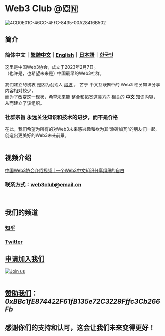 # Web3 Club @🇨🇳 

![4CD0E01C-46CC-4FFC-8435-00A28416B502](https://user-images.githubusercontent.com/76860915/220155724-ac051c69-c54d-470d-b2b9-5e5855c1abdd.jpeg)


## 简介

### 简体中文｜[繁體中文](https://github.com/Web3-Club/Intro./blob/main/README_%20%E7%B9%81%E9%AB%94%E4%B8%AD%E6%96%87.md)｜[English](https://github.com/Web3-Club/Intro./blob/main/README_English.md)｜[日本語](https://github.com/Web3-Club/Intro./blob/main/README_%E6%97%A5%E6%9C%AC%E8%AA%9E.md)｜[한국인](https://github.com/Web3-Club/Intro./blob/main/README_%ED%95%9C%EA%B5%AD%EC%9D%B8.md)

这里是中国Web3协会，成立于2023年2月7日。<br>
（也许是，也希望未来是）中国最早的Web3社群。<br>
<br>
我们建立的初衷 是因为创始人 [烟波](https://github.com/yanboishere) ， 苦于 中文互联网中的 Web3 相关知识分享内容相对较少，<br>
而为了改变这一现状，希望未来能 整合和拓宽这类方向 相关的 **中文** 知识内容，从而建立了该组织。<br>
### 社群宗旨 永远关注知识和技术的进步，而不是价格
在此，我们希望为所有的对Web3未来感兴趣和欲为其“添砖加瓦”的朋友们一起,<br>
创造出更美好的Web3未来前景。
<br>
<br>
## 视频介绍
[中国Web3协会介绍视频｜一个Web3中文知识分享组织的自白](https://www.bilibili.com/video/BV1CT411a7Zs/)
### 联系方式：web3club@email.cn<br>
<br>

## 我们的频道

### [知乎](https://www.zhihu.com/people/web3club)

### [Twitter](https://twitter.com/Web3ClubCN)





## [申请加入我们](https://github.com/Web3-Club/Intro./blob/main/Join%20club.md) 

<a href="https://github.com/Web3-Club/Intro./blob/main/Join%20club.md" target=_blank>
  
<img alt="Join us" src="https://user-images.githubusercontent.com/76860915/224472267-3feb727c-a6ef-4db2-91d9-23de841b6f59.png)">

<br>
<br>

## [赞助我们](https://github.com/Web3-Club/Sponsor)：***0xBBc1fE874422F61fB135e72C3229Fffc3Cb266Fb***

## 感谢你们的支持和认可，这会让我们未来变得更好！
